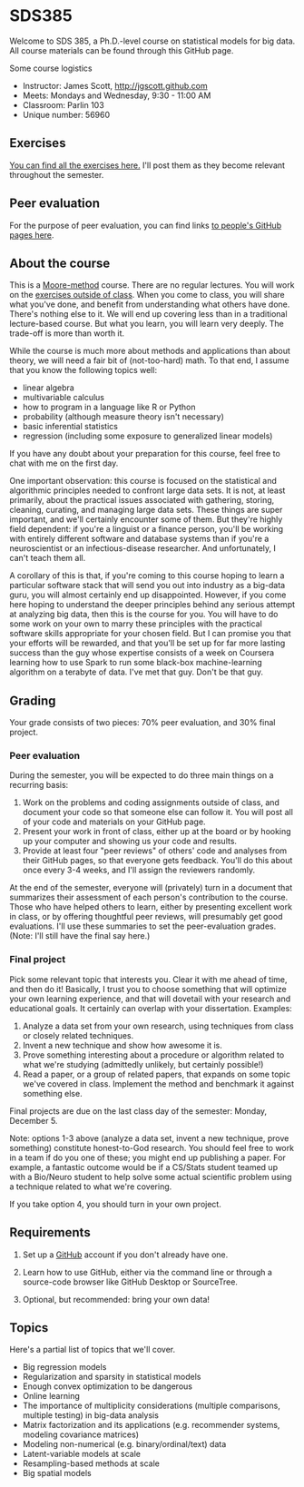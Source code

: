 # SDS385

Welcome to SDS 385, a Ph.D.-level course on statistical models for big data.  All course materials can be found through this GitHub page.  

Some course logistics   
- Instructor: James Scott, <http://jgscott.github.com>  
- Meets: Mondays and Wednesday, 9:30 - 11:00 AM
- Classroom: Parlin 103
- Unique number: 56960

## Exercises 

[You can find all the exercises here.](exercises/)  I'll post them as they become relevant throughout the semester.

## Peer evaluation  

For the purpose of peer evaluation, you can find links [to people's GitHub pages here](team/).  


## About the course

This is a [Moore-method](https://en.wikipedia.org/wiki/Moore_method) course.  There are no regular lectures.  You will work on the [exercises outside of class](exercises/).  When you come to class, you will share what you've done, and benefit from understanding what others have done.  There's nothing else to it.  We will end up covering less than in a traditional lecture-based course.  But what you learn, you will learn very deeply.  The trade-off is more than worth it.   

While the course is much more about methods and applications than about theory, we will need a fair bit of (not-too-hard) math.  To that end, I assume that you know the following topics well:  
- linear algebra  
- multivariable calculus  
- how to program in a language like R or Python  
- probability (although measure theory isn't necessary)  
- basic inferential statistics  
- regression (including some exposure to generalized linear models)  

If you have any doubt about your preparation for this course, feel free to chat with me on the first day.  

One important observation: this course is focused on the statistical and algorithmic principles needed to confront large data sets.  It is not, at least primarily, about the practical issues associated with gathering, storing, cleaning, curating, and managing large data sets.  These things are super important, and we'll certainly encounter some of them.  But they're highly field dependent: if you're a linguist or a finance person, you'll be working with entirely different software and database systems than if you're a neuroscientist or an infectious-disease researcher.  And unfortunately, I can't teach them all.  

A corollary of this is that, if you're coming to this course hoping to learn a particular software stack that will send you out into industry as a big-data guru, you will almost certainly end up disappointed.  However, if you come here hoping to understand the deeper principles behind any serious attempt at analyzing big data, then this is the course for you.  You will have to do some work on your own to marry these principles with the practical software skills appropriate for your chosen field.  But I can promise you that your efforts will be rewarded, and that you'll be set up for far more lasting success than the guy whose expertise consists of a week on Coursera learning how to use Spark to run some black-box machine-learning algorithm on a terabyte of data.  I've met that guy.  Don't be that guy.  

## Grading

Your grade consists of two pieces: 70% peer evaluation, and 30% final project.

### Peer evaluation

During the semester, you will be expected to do three main things on a recurring basis:  
1) Work on the problems and coding assignments outside of class, and document your code so that someone else can follow it.  You will post all of your code and materials on your GitHub page.  
2) Present your work in front of class, either up at the board or by hooking up your computer and showing us your code and results.  
3) Provide at least four "peer reviews" of others' code and analyses from their GitHub pages, so that everyone gets feedback.  You'll do this about once every 3-4 weeks, and I'll assign the reviewers randomly.  

At the end of the semester, everyone will (privately) turn in a document that summarizes their assessment of each person's contribution to the course.  Those who have helped others to learn, either by presenting excellent work in class, or by offering thoughtful peer reviews, will presumably get good evaluations.  I'll use these summaries to set the peer-evaluation grades.  (Note: I'll still have the final say here.)  

### Final project  

Pick some relevant topic that interests you.  Clear it with me ahead of time, and then do it!  Basically, I trust you to choose something that will optimize your own learning experience, and that will dovetail with your research and educational goals.  It certainly can overlap with your dissertation.  Examples:  
1) Analyze a data set from your own research, using techniques from class or closely related techniques.  
2) Invent a new technique and show how awesome it is.  
3) Prove something interesting about a procedure or algorithm related to what we're studying (admittedly unlikely, but certainly possible!)  
4) Read a paper, or a group of related papers, that expands on some topic we've covered in class.  Implement the method and benchmark it against something else.  

Final projects are due on the last class day of the semester: Monday, December 5.  

Note: options 1-3 above (analyze a data set, invent a new technique, prove something) constitute honest-to-God research.  You should feel free to work in a team if do you one of these; you might end up publishing a paper.  For example, a fantastic outcome would be if a CS/Stats student teamed up with a Bio/Neuro student to help solve some actual scientific problem using a technique related to what we're covering.  

If you take option 4, you should turn in your own project.  

## Requirements  

1) Set up a [GitHub](www.github.com) account if you don't already have one.  

2) Learn how to use GitHub, either via the command line or through a source-code browser like GitHub Desktop or SourceTree.   

3) Optional, but recommended: bring your own data!  


## Topics

Here's a partial list of topics that we'll cover.   

- Big regression models  
- Regularization and sparsity in statistical models  
- Enough convex optimization to be dangerous  
- Online learning  
- The importance of multiplicity considerations (multiple comparisons, multiple testing) in big-data analysis  
- Matrix factorization and its applications (e.g. recommender systems, modeling covariance matrices)    
- Modeling non-numerical (e.g. binary/ordinal/text) data  
- Latent-variable models at scale  
- Resampling-based methods at scale  
- Big spatial models  

